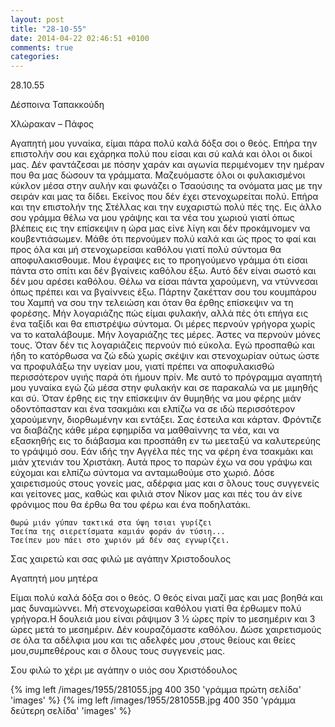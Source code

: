 ```yaml
---
layout: post
title: "28-10-55"
date: 2014-04-22 02:46:51 +0100
comments: true
categories: 
---
```


28.10.55

Δέσποινα Ταπακκούδη

Χλώρακαν – Πάφος

Αγαπητή μου γυναίκα, είμαι πάρα πολύ καλά δόξα σοι ο θεός. Επήρα την επιστολήν σου και εχάρηκα πολύ που είσαι και σύ καλά και όλοι οι δικοί μας. Δέν φαντάζεσαι με πόσην χαράν και αγωνία περιμένομεν την ημέραν που θα μας δώσουν τα γράμματα. Μαζευόμαστε όλοι οι φυλακισμένοι κύκλον μέσα στην αυλήν και φωνάζει ο Τσαούσιης τα ονόματα μας με την σειράν και μας τα δίδει. Εκείνος που δέν έχει στενοχωρείται πολύ. Επήρα και την επιστολήν της Στέλλας και την ευχαριστώ πολύ πές της. Εις άλλο σου γράμμα θέλω να μου γράψης και τα νέα του χωριού γιατί όπως βλέπεις εις την επίσκεψιν η ώρα μας είνε λίγη και δέν προκάμνομεν να κουβεντιάσωμεν. Μάθε ότι περνούμεν πολύ καλά και ώς προς το φαί και προς όλα και μή στενοχωρείσαι καθόλου γιατί πολύ σύντομα θα αποφυλακισθουμε. Μου έγραψες εις το προηγούμενο γράμμα ότι είσαι πάντα στο σπίτι και δέν βγαίνεις καθόλου έξω. Αυτό δέν είναι σωστό και δέν μου αρέσει καθόλου. Θέλω να είσαι πάντα χαρούμενη, να ντύννεσαι όπως πρέπει και να βγαίννεις έξω. Πάρτην ζακέτταν σου του κουμπάρου του Χαμπή να σου την τελειώση και όταν θα έρθης επίσκεψιν να τη φορέσης. Μήν λογαριάζης πώς είμαι φυλακήν, αλλά πές ότι επήγα εις ένα ταξίδι και θα επιστρέψω σύντομα. Οι μέρες περνούν γρήγορα χωρίς να το καταλάβουμε. Μήν λογαριάζης τες μέρες. Άστες να περνούν μόνες τους. Όταν δέν τις λογαριάζεις περνούν πιό εύκολα. Εγώ προσπαθώ και ήδη το κατόρθωσα να ζώ εδώ χωρίς σκέψιν και στενοχωρίαν ούτως ώστε να προφυλάξω την υγείαν μου, γιατί πρέπει να αποφυλακισθώ περισσότερον υγιής παρά ότι ήμουν πρίν.
Με αυτό το πρόγραμμα αγαπητή μου γυναίκα εγώ ζώ μέσα στην φυλακήν και σε παρακαλώ να με μιμηθής και σύ. Όταν έρθης εις την επίσκεψιν άν θυμηθής να μου φέρης μιάν οδοντόπασταν και ένα τσακμάκι και ελπίζω να σε ιδώ περισσότερον χαρούμενην, διορθωμένην και εντάξει. Σας έστειλα και κάρταν. Φρόντιζε να διαβάζης κάθε μέρα εφημρίδα να μαθθαίννης τα νέα, και να εξασκηθής εις το διάβασμα και προσπάθη εν τω μεεταξύ να καλυτερεύης το γράψιμό σου. Εάν ιδής την Αγγέλα πές της να φέρη ένα τσακμάκι και μιάν χτενιάν του Χριστάκη. Αυτά προς το παρών έχω να σου γράψω και εύχομαι και ελπίζω σύντομα να ανταμωθούμε στο χωριό. Δόσε χαιρετισμούς στους γονείς μας, αδέρφια μας και σ ́όλους τους συγγενείς και γείτονες μας, καθώς και φιλιά στον Νίκον μας και πές του άν είνε φρόνιμος που θα έρθω θα του φέρω και ένα ποδηλατάκι.

    Θωρώ μιάν γύπαν τακτικά στα ύψη τσιαι γυρίζει
    Τσείπα της σιερετίσματα καμιάν φοράν άν τύσιη...
    Τσείπεν μου πάει στο χωριόν μά δέν σας εγνωρίζει.

Σας χαιρετώ και σας φιλώ με αγάπην Χριστοδουλος


Aγαπητή μου μητέρα

Είμαι πολύ καλά δόξα σοι ο θεός. Ο θεός είναι μαζί μας και μας βοηθά και μας δυναμώννει. Μή στενοχωρείσαι καθόλου γιατί θα έρθωμεν πολύ γρήγορα.Η δουλειά μου είναι ράψιμον 3 1⁄2 ώρες πρίν το μεσημέριν και 3 ώρες μετά το μεσημέριν. Δέν κουραζόμαστε καθόλου. Δώσε χαιρετισμούς σε όλα τα αδέλφια μου και τις αδελφές μου ,στους θείους και θείες μου,συμπεθέρους και σ ̈όλους τους συγγενείς μας.

Σου φιλώ το χέρι με αγάπην ο υιός σου Χριστόδουλος

{% img left /images/1955/281055.jpg 400 350 'γράμμα πρώτη σελίδα' 'images' %}
{% img left /images/1955/281055B.jpg 400 350 'γράμμα δεύτερη σελίδα' 'images' %}
